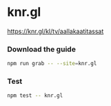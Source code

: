 # knr.gl

https://knr.gl/kl/tv/aallakaatitassat

### Download the guide

```sh
npm run grab -- --site=knr.gl
```

### Test

```sh
npm test -- knr.gl
```
